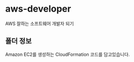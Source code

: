 # aws-developer
AWS 잘하는 소프트웨어 개발자 되기

## 폴더 정보
<!-- 必須事項 -->
Amazon EC2를 생성하는 CloudFormation 코드를 담고있습니다.